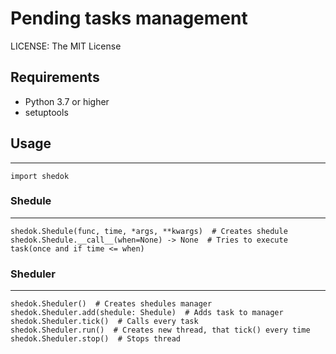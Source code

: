 
# Pending tasks management

LICENSE: The MIT License


## Requirements

- Python 3.7 or higher
- setuptools

## Usage

---

	import shedok

### Shedule

---

	shedok.Shedule(func, time, *args, **kwargs)  # Creates shedule
	shedok.Shedule.__call__(when=None) -> None  # Tries to execute task(once and if time <= when)

### Sheduler 

---
	
	shedok.Sheduler()  # Creates shedules manager
	shedok.Sheduler.add(shedule: Shedule)  # Adds task to manager
	shedok.Sheduler.tick()  # Calls every task
	shedok.Sheduler.run()  # Creates new thread, that tick() every time
	shedok.Sheduler.stop()  # Stops thread

